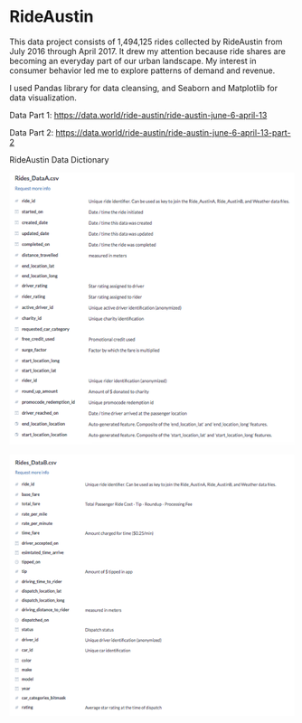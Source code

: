 # RideAustin

This data project consists of 1,494,125 rides collected by RideAustin from July 2016 through April 2017. It drew my attention because ride shares are becoming an everyday part of our urban landscape. My interest in consumer behavior led me to explore patterns of demand and revenue.

I used Pandas library for data cleansing, and Seaborn and Matplotlib for data visualization. 


Data Part 1:
https://data.world/ride-austin/ride-austin-june-6-april-13

Data Part 2:
https://data.world/ride-austin/ride-austin-june-6-april-13-part-2


RideAustin Data Dictionary

![](images/DataA.png)

![](images/DataB.png)
